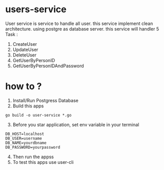 # users-service
User service is service to handle all user. this service implement clean architecture. using postgre as database server.
this service will handler 5 Task :
1. CreateUser
2. UpdateUser
3. DeleteUser
4. GetUserByPersonID
5. GetUserByPersonIDAndPassword

# how to ?
1. Install/Run Postgress Database
2. Build this apps
```
go build -o user-service *.go
```
3. Before you star application, set env variable in your terminal
```
DB_HOST=localhost
DB_USER=username
DB_NAME=yourdbname
DB_PASSWORD=yourpassword
```
4. Then run the appss
5. To test this apps use user-cli
